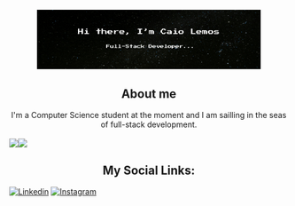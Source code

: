 <p align="center"><img width="80%" alt="Hi there, I'm Caio Lemos" src="./gitgif.gif" /></p>


<h2 align="center">About me</h2>
<p align="center">I'm a Computer Science student at the moment and I am sailling in the seas of full-stack development.</p>





<a><img align="center" src="https://github-readme-stats.vercel.app/api?username=Caioledan&show_icons=true&theme=tokyonight&include_all_commits=true&rank_icon=github&hide_border=true"></a><a><img  align="center" height="195px" src="https://github-readme-stats.vercel.app/api/top-langs/?username=Caioledan&layout=compact&theme=tokyonight&hide_border=true"></a> 



<h2 align="center">My Social Links:</h2>

[![Linkedin](https://img.shields.io/badge/LinkedIn-0077B5?style=for-the-badge&logo=linkedin&logoColor=white)](https://www.linkedin.com/in/caio-lemos-dantas-08539124b/) [![Instagram](https://img.shields.io/badge/Instagram-E4405F?style=for-the-badge&logo=instagram&logoColor=white)](https://www.instagram.com/caio._.kyo/)
